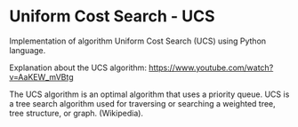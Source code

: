 # Uniform Cost Search - UCS
Implementation of algorithm Uniform Cost Search (UCS) using Python language.

Explanation about the UCS algorithm: https://www.youtube.com/watch?v=AaKEW_mVBtg

The UCS algorithm is an optimal algorithm that uses a priority queue. UCS is a tree search algorithm used for traversing or searching a weighted tree, tree structure, or graph. (Wikipedia).

